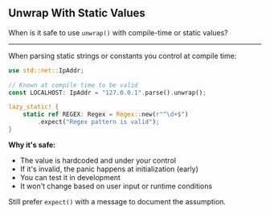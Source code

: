 ## Unwrap With Static Values

When is it safe to use `unwrap()` with compile-time or static values?

---

When parsing static strings or constants you control at compile time:

```rust
use std::net::IpAddr;

// Known at compile time to be valid
const LOCALHOST: IpAddr = "127.0.0.1".parse().unwrap();

lazy_static! {
    static ref REGEX: Regex = Regex::new(r"^\d+$")
        .expect("Regex pattern is valid");
}
```

**Why it's safe:**
- The value is hardcoded and under your control
- If it's invalid, the panic happens at initialization (early)
- You can test it in development
- It won't change based on user input or runtime conditions

Still prefer `expect()` with a message to document the assumption.

